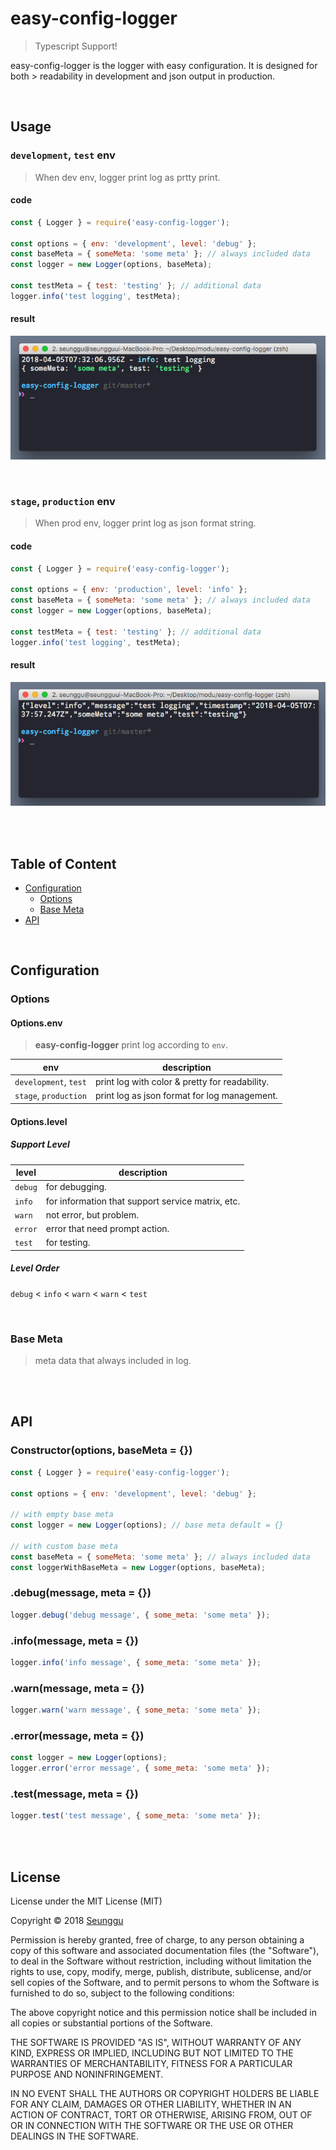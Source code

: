 # easy-config-logger

> Typescript Support!

easy-config-logger is the logger with easy configuration. It is designed for both > readability in development and json output in production.

<br>

## Usage

### `development`, `test` env

> When dev env, logger print log as prtty print.

#### code

```javascript
const { Logger } = require('easy-config-logger');

const options = { env: 'development', level: 'debug' };
const baseMeta = { someMeta: 'some meta' }; // always included data
const logger = new Logger(options, baseMeta);

const testMeta = { test: 'testing' }; // additional data
logger.info('test logging', testMeta);
```

#### result
![test1](./img/test1.png)

<br>

### `stage`, `production` env

> When prod env, logger print log as json format string.

#### code

```javascript
const { Logger } = require('easy-config-logger');

const options = { env: 'production', level: 'info' };
const baseMeta = { someMeta: 'some meta' }; // always included data
const logger = new Logger(options, baseMeta);

const testMeta = { test: 'testing' }; // additional data
logger.info('test logging', testMeta);
```

#### result
![test2](./img/test2.png)

<br><br>

## Table of Content

* [Configuration](#configuration)
	* [Options](#options)
	* [Base Meta](#base-meta)
* [API](#API)

<br>

## Configuration

### Options

#### Options.env
> **easy-config-logger** print log according to `env`.

| env | description |
| --- | --- |
| `development`, `test` | print log with color & pretty for readability. |
| `stage`, `production` | print log as json format for log management. |

#### Options.level

##### Support Level

| level | description |
| --- | --- |
| `debug` | for debugging. |
| `info` | for information that support service matrix, etc. |
| `warn` | not error, but problem. |
| `error` | error that need prompt action. |
| `test` | for testing. |


##### Level Order

`debug` < `info` < `warn` < `warn` < `test` 

<br>

### Base Meta
> meta data that always included in log.

<br><br>

## API

### Constructor(options, baseMeta = {})

```javascript
const { Logger } = require('easy-config-logger');

const options = { env: 'development', level: 'debug' };

// with empty base meta
const logger = new Logger(options); // base meta default = {}

// with custom base meta
const baseMeta = { someMeta: 'some meta' }; // always included data
const loggerWithBaseMeta = new Logger(options, baseMeta);
```

### .debug(message, meta = {})
```javascript
logger.debug('debug message', { some_meta: 'some meta' });
```

### .info(message, meta = {})
```javascript
logger.info('info message', { some_meta: 'some meta' });
```

### .warn(message, meta = {})
```javascript
logger.warn('warn message', { some_meta: 'some meta' });
```

### .error(message, meta = {})
```javascript
const logger = new Logger(options);
logger.error('error message', { some_meta: 'some meta' });
```

### .test(message, meta = {})
```javascript
logger.test('test message', { some_meta: 'some meta' });
```

<br><br>

## License
License under the MIT License (MIT)

Copyright © 2018 [Seunggu](https://github.com/seunggu)

Permission is hereby granted, free of charge, to any person obtaining a copy of this software and associated documentation files (the "Software"), to deal in the Software without restriction, including without limitation the rights to use, copy, modify, merge, publish, distribute, sublicense, and/or sell copies of the Software, and to permit persons to whom the Software is furnished to do so, subject to the following conditions:

The above copyright notice and this permission notice shall be included in all copies or substantial portions of the Software.

THE SOFTWARE IS PROVIDED "AS IS", WITHOUT WARRANTY OF ANY KIND, EXPRESS OR IMPLIED, INCLUDING BUT NOT LIMITED TO THE WARRANTIES OF MERCHANTABILITY, FITNESS FOR A PARTICULAR PURPOSE AND NONINFRINGEMENT.

IN NO EVENT SHALL THE AUTHORS OR COPYRIGHT HOLDERS BE LIABLE FOR ANY CLAIM, DAMAGES OR OTHER LIABILITY, WHETHER IN AN ACTION OF CONTRACT, TORT OR OTHERWISE, ARISING FROM, OUT OF OR IN CONNECTION WITH THE SOFTWARE OR THE USE OR OTHER DEALINGS IN THE SOFTWARE.